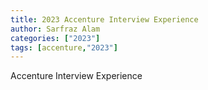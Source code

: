 ```yaml
---
title: 2023 Accenture Interview Experience
author: Sarfraz Alam
categories: ["2023"]
tags: [accenture,"2023"]
---
```


Accenture Interview Experience